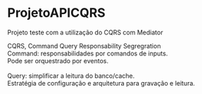 # ProjetoAPICQRS
Projeto teste com a utilização do CQRS com Mediator

CQRS, Command Query Responsability Segregration
<br>
Command: responsabilidades por comandos de inputs.
<br>
Pode ser orquestrado por eventos.
<br>
<br>
Query: simplificar a leitura do banco/cache.
<br>
Estratégia de configuração e arquitetura para gravação e leitura.
